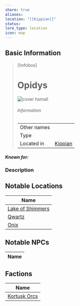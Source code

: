 ```yaml
---
share: true
aliases: 
location: "[[Kippian]]"
status: 
lore_type: location
icon: map
---
```

## Basic Information
> [!infobox]
> # Opidys
> ![cover hsmall](insertimage.png)
> ###### Information
> |   |  |
> | ---- | ---- |
> | Other names | |
> | Type | 
> | Located in | [Kippian](../Continents/Kippian.md)|
##### Known for:
### Description
## Notable Locations
| Name                                                      |
| --------------------------------------------------------- |
| [Lake of Shimmers](../Areas/Lake%20of%20Shimmers.md) |
| [Qwartz](../Settlements/Qwartz.md)               |
| [Onix](../Settlements/Onix.md)                   |

## Notable NPCs
| Name |
| ---- |

## Factions
| Name                                       |
| ------------------------------------------ |
| [Kortusk Orcs](../../Factions/Kortusk%20Orcs.md) |

